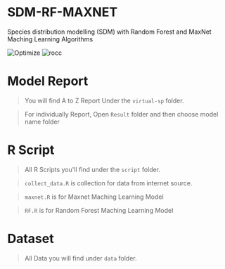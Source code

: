 # SDM-RF-MAXNET
Species distribution modelling (SDM) with Random Forest and MaxNet Maching Learning Algorithms

![Optimize](https://github.com/needyamin/SDM-RF-MAXNET/assets/16277392/cc25e403-1536-4c9e-8ca5-585847ba2211)
![rocc](https://github.com/needyamin/SDM-RF-MAXNET/assets/16277392/f8e49f0b-29cd-497f-aff5-5e1d101fd49b)


# Model Report
> You will find A to Z Report Under the `virtual-sp` folder.

> For individually Report, Open `Result` folder and then choose model name folder

# R Script 
> All R Scripts you'll find under the `script` folder.

> `collect_data.R` is collection for data from internet source.

> `maxnet.R` is for Maxnet Maching Learning Model

> `RF.R` is for Random Forest Maching Learning Model

# Dataset
> All Data you will find under `data` folder.
